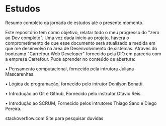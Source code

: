 # Estudos
Resumo completo da jornada de estudos até o presente momento.

Este repositório tem como objetivo, relatar todo o meu progresso do "zero ao Dev completo". Uma vez dada inicio ao projeto, haverá o comprometimento de que esse documento será atualizado a medida em que me desenvolvo na area de Desenvolvimento de sistemas. 
Através do bootcamp "Carrefour Web Developer" fornecido pela DIO em parceria com a empresa Carrefour. Pude aprender no conteúdo de abertura:

• Pensamento computacional, fornecido pela intrutora Juliana Mascarenhas.

• Lógica de programação, fornecido pelo intrutor Denilson Bonatti.

• Introdução ao Git e Github, Fornecido pelo instrutor Otávio Reis.

• Introdução ao SCRUM, Fornecido pelos intrutores Thiago Sano e Diego Pereira.


stackoverflow.com Site para pesquisar duvidas
